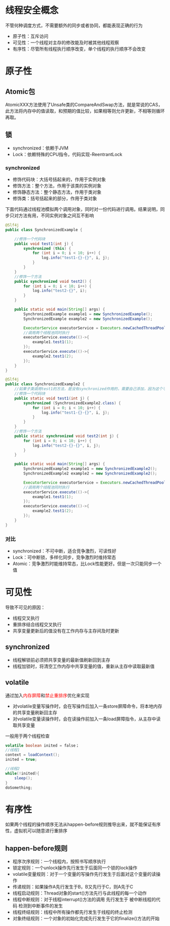 # 线程安全概念

不管何种调度方式，不需要额外的同步或者协同，都能表现正确的行为

* 原子性：互斥访问
* 可见性：一个线程对主存的修改能及时被其他线程观察
* 有序性：尽管所有线程执行顺序改变，单个线程的执行顺序不会改变

# 原子性

## Atomic包

AtomicXXX方法使用了Unsafe类的CompareAndSwap方法，就是常说的CAS，此方法将内存中的值读取，和预期的值比较，如果相等则允许更新，不相等则循环再取。

## 锁

* synchronized：依赖于JVM
* Lock：依赖特殊的CPU指令，代码实现-ReentrantLock

### synchronized

* 修饰代码块：大括号括起来的，作用于实例对象
* 修饰方法：整个方法，作用于该类的实例对象
* 修饰静态方法：整个静态方法，作用于类对象
* 修饰类：括号括起来的部分，作用于类对象

下面代码通过线程池模拟两个调用对象，同时对一份代码进行调用。结果说明，同步只对方法有用，不同实例对象之间互不影响

```Java
@Slf4j
public class SynchronizedExample {

    //修饰一个代码块
    public void test1(int j) {
        synchronized (this) {
            for (int i = 0; i < 10; i++) {
                log.info("test1-{}-{}", i, j);
            }
        }
    }
    //修饰一个方法
    public synchronized void test2() {
        for (int i = 0; i < 10; i++) {
            log.info("test2-{}", i);
        }
    }

    public static void main(String[] args) {
        SynchronizedExample example1 = new SynchronizedExample();
        SynchronizedExample example2 = new SynchronizedExample();

        ExecutorService executorService = Executors.newCachedThreadPool(); //声明一个线程池
        //调用两个线程池同时执行
        executorService.execute(()->{
            example1.test1(1);
        });
        executorService.execute(()->{
            example2.test1(2);
        });
    }
}
```

```Java
@Slf4j
public class SynchronizedExample2 {
    //如果子类调用test1的方法，是没有synchronized作用的，需要自己添加，因为这个不是属于方法声明的一部分。
    //修饰一个代码块
    public static void test1(int j) {
        synchronized (SynchronizedExample2.class) {
            for (int i = 0; i < 10; i++) {
                log.info("test1-{}-{}", i, j);
            }
        }
    }
    //修饰一个方法
    public static synchronized void test2(int j) {
        for (int i = 0; i < 10; i++) {
            log.info("test2-{}-{}", i, j);
        }
    }

    public static void main(String[] args) {
        SynchronizedExample2 example1 = new SynchronizedExample2();
        SynchronizedExample2 example2 = new SynchronizedExample2();

        ExecutorService executorService = Executors.newCachedThreadPool(); //声明一个线程池
        //调用两个线程池同时执行
        executorService.execute(()->{
            example1.test1(1);
        });
        executorService.execute(()->{
            example2.test1(2);
        });
    }
}
```

### 对比

* synchronized：不可中断，适合竞争激烈，可读性好
* Lock：可中断锁，多样化同步，竞争激烈时维持常态
* Atomic：竞争激烈时能维持常态，比Lock性能更好。但是一次只能同步一个值

# 可见性

导致不可见的原因：

* 线程交叉执行
* 重排序结合线程交叉执行
* 共享变量更新后的值没有在工作内存与主存间及时更新

## synchronized

* 线程解锁前必须把共享变量的最新值刷新回到主存
* 线程加锁时，将清空工作内存中共享变量的值，重新从主存中读取最新值

## volatile

通过加入<a style="color:red;">内存屏障</a>和<a style="color:red;">禁止重排序</a>优化来实现

* 对volatile变量写操作时，会在写操作后加入一条store屏障命令，将本地内存的共享变量刷新回主存
* 对volatile变量读操作时，会在读操作前加入一条load屏障指令，从主存中读取共享变量

一般用于两个线程检查

```Java
volatile boolean inited = false；
//线程1
context = loadContext();
inited = true;

//线程2
while(!inited){
    sleep();
}
doSomething;
```

# 有序性

如果两个线程的操作顺序无法从happen-before规则推导出来，就不能保证有序性，虚拟机可以随意进行重排序

## happen-before规则

* 程序次序规则：一个线程内，按照书写顺序执行
* 锁定规则：一个unlock操作先行发生于后面同一个锁的lock操作
* volatile变量规则：对于一个变量的写操作先行发生于后面对这个变量的读操作
* 传递规则：如果操作A先行发生于B，B又先行于C，则A先于C
* 线程启动规则：Thread对象的start()方法先行与此线程的每一个动作
* 线程中断规则：对于线程interrupt()方法的调用 先行发生于 被中断线程的代码 检测到中断事件的发生
* 线程终结规则：线程中所有操作都先行发生于线程的终止检测
* 对象终结规则：一个对象的初始化完成先行发生于它的finalize()方法的开始
